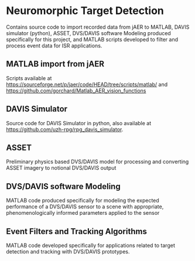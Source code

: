 # Neuromorphic Target Detection

Contains source code to import recorded data from jAER to MATLAB, DAVIS simulator (python), ASSET, DVS/DAVIS software Modeling produced specifically for this project, and MATLAB scripts developed to filter and process event data for ISR applications.

## MATLAB import from jAER

Scripts available at https://sourceforge.net/p/jaer/code/HEAD/tree/scripts/matlab/ and https://github.com/gorchard/Matlab_AER_vision_functions

## DAVIS Simulator

Source code for DAVIS Simulator in python, also available at https://github.com/uzh-rpg/rpg_davis_simulator.

## ASSET 

Preliminary physics based DVS/DAVIS model for processing and converting ASSET imagery to notional DVS/DAVIS output

## DVS/DAVIS software Modeling

MATLAB code produced specifically for modeling the expected performance of a DVS/DAVIS sensor to a scene with appropriate, phenomenologically informed parameters applied to the sensor

## Event Filters and Tracking Algorithms

MATLAB code developed specifically for applications related to target detection and tracking with DVS/DAVIS prototypes.   

